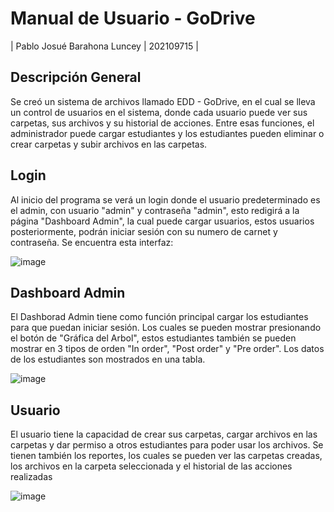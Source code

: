 # Manual de Usuario - GoDrive

| Pablo Josué Barahona Luncey | 202109715 |  

## Descripción General
Se creó un sistema de archivos llamado EDD - GoDrive, en el cual se lleva un control de usuarios en el sistema, donde cada usuario puede ver sus carpetas, sus archivos y su historial de acciones. Entre esas funciones, el administrador puede cargar estudiantes y los estudiantes pueden eliminar o crear carpetas y subir archivos en las carpetas.

## Login
Al inicio del programa se verá un login donde el usuario predeterminado es el admin, con usuario "admin" y contraseña "admin", esto redigirá a la página "Dashboard Admin", la cual puede cargar usuarios, estos usuarios posteriormente, podrán iniciar sesión con su numero de carnet y contraseña.
Se encuentra esta interfaz:

![image](https://user-images.githubusercontent.com/98893615/230951075-c662a43c-c7c8-42a3-84dc-4a4cd6046ffc.png)


## Dashboard Admin
El Dashborad Admin tiene como función principal cargar los estudiantes para que puedan iniciar sesión. Los cuales se pueden mostrar presionando el botón de "Gráfica del Arbol", estos estudiantes también se pueden mostrar en 3 tipos de orden "In order", "Post order" y "Pre order". Los datos de los estudiantes son mostrados en una tabla.

![image](https://user-images.githubusercontent.com/98893615/230951177-071fd2e7-ecec-4a52-af92-df9b1cdac9aa.png)


## Usuario
El usuario tiene la capacidad de crear sus carpetas, cargar archivos en las carpetas y dar permiso a otros estudiantes para poder usar los archivos.
Se tienen también los reportes, los cuales se pueden ver las carpetas creadas, los archivos en la carpeta seleccionada y el historial de las acciones realizadas

![image](https://user-images.githubusercontent.com/98893615/230951458-efdbc1a7-beaf-46ef-8500-967d42a78b81.png)
